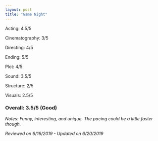 ```yaml
---
layout: post
title: "Game Night"
---
```


Acting: 4.5/5

Cinematography: 3/5

Directing: 4/5

Ending: 5/5

Plot: 4/5

Sound: 3.5/5

Structure: 2/5

Visuals: 2.5/5

### Overall: 3.5/5 (Good)

*Notes: Funny, interesting, and unique. The pacing could be a little faster though.*

*Reviewed on 6/16/2019 - Updated on 6/20/2019*
